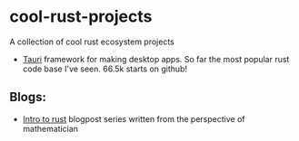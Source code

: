 # cool-rust-projects
A collection of cool rust ecosystem projects

- [Tauri](https://tauri.app/) framework for making desktop apps. So far the most popular rust code base I've seen. 66.5k starts on github!


## Blogs:

- [Intro to rust](https://applied-math-coding.medium.com/list/an-introduction-into-rust-22c99777c5e5)  blogpost series written from the perspective of mathematician

